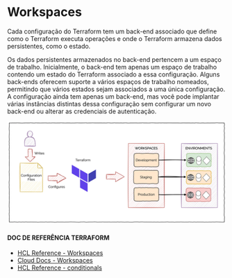 # Workspaces

Cada configuração do Terraform tem um back-end associado que define como o Terraform executa operações e onde o Terraform armazena dados persistentes, como o estado.

Os dados persistentes armazenados no back-end pertencem a um espaço de trabalho. Inicialmente, o back-end tem apenas um espaço de trabalho contendo um estado do Terraform associado a essa configuração. Alguns back-ends oferecem suporte a vários espaços de trabalho nomeados, permitindo que vários estados sejam associados a uma única configuração. A configuração ainda tem apenas um back-end, mas você pode implantar várias instâncias distintas dessa configuração sem configurar um novo back-end ou alterar as credenciais de autenticação.


![Workspaces](./images/workspaces.png)

#### DOC DE REFERÊNCIA TERRAFORM

- [HCL Reference - Workspaces](https://developer.hashicorp.com/terraform/language/state/workspaces#workspaces "HCL Reference - Workspaces")
- [Cloud Docs - Workspaces](https://developer.hashicorp.com/terraform/cloud-docs/workspaces "Cloud Docs - Workspaces")
- [HCL Reference - conditionals](https://developer.hashicorp.com/terraform/language/expressions/conditionals "HCL Reference - Functions - Format")